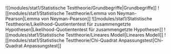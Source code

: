 ![[modules/stat1/Statistische Testtheorie/Grundbegriffe|Grundbegriffe]]
![[modules/stat1/Statistische Testtheorie/Lemma von Neyman-Pearson|Lemma von Neyman-Pearson]]
![[modules/stat1/Statistische Testtheorie/Likelihood-Quotiententest für zusammengetzte Hypothesen|Likelihood-Quotiententest für zusammengetzte Hypothesen]]
![[modules/stat1/Statistische Testtheorie/Lineares Modell|Lineares Modell]]
![[modules/stat1/Statistische Testtheorie/Chi-Quadrat Anpassungstest|Chi-Quadrat Anpassungstest]]
